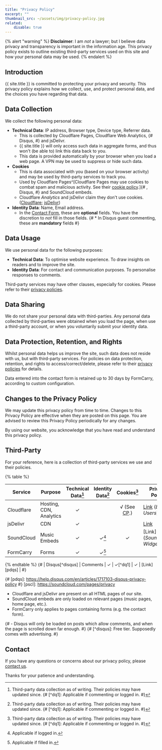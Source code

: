 ```yaml
---
title: "Privacy Policy"
excerpt: ""
thumbnail_src: ~/assets/img/privacy-policy.jpg
related:
    disable: true
---
```


{% alert "warning" %}
**Disclaimer**: I am *not* a lawyer; but I believe data privacy and transparency is important in the information age. This privacy policy exists to outline existing third-party services used on this site and how your personal data may be used.
{% endalert %}

## Introduction

{{ site.title }} is committed to protecting your privacy and security. This privacy policy explains how we collect, use, and protect personal data, and the choices you have regarding that data.

## Data Collection

We collect the following personal data:

* **Technical Data**: IP address, Browser type, Device type, Referrer data.
	* This is collected by Cloudflare Pages, Cloudflare Web Analytics, {# Disqus, #} and jsDelivr.
	* {{ site.title }} will only access such data in aggregate forms, and thus won't (be able to) link this data back to you.
	* This data is provided automatically by your browser when you load a web page. A VPN may be used to suppress or hide such data.
* **Cookies**
	* This is data associated with you (based on your browser activity) and may be used by third-party services to track you.
	* Used by Cloudflare Pages^[Cloudflare Pages may use cookies to combat spam and malicious activity. See their [cookie policy](https://www.cloudflare.com/cookie-policy/).]{# , Disqus, #} and SoundCloud embeds.
	* Cloudflare *Analytics* and jsDelivr claim they don't use cookies. ([Cloudflare](https://www.cloudflare.com/web-analytics/#:~:text=Cloudflare%20Web%20Analytics%20does%20not,the%20purpose%20of%20displaying%20analytics.); [jsDelivr](https://www.jsdelivr.com/terms/privacy-policy-jsdelivr-net#:~:text=We%20do%20not%20use%20cookies))
* **Identity Data**: Name, Email address.
	* In the [Contact Form][contact-form], these are **optional** fields. You have the discretion to *not* fill in those fields.
	{# * In Disqus guest commenting, these are **mandatory** fields #}

## Data Usage

We use personal data for the following purposes:

- **Technical Data**: To optimise website experience. To draw insights on readers and to improve the site.
- **Identity Data**: For contact and communication purposes. To personalise responses to comments.

Third-party services may have other clauses, especially for cookies. Please refer to their [privacy policies](#third-party).

## Data Sharing

We do not share your personal data with third-parties. Any personal data collected by third-parties were obtained when you load the page, when use a third-party account, or when you voluntarily submit your identity data.

## Data Protection, Retention, and Rights

Whilst personal data helps us improve the site, such data does not reside with us, but with third-party services. For policies on data protection, retention, and rights to access/correct/delete, please refer to their [privacy policies](#third-party) for details.

Data entered into the contact form is retained up to 30 days by FormCarry, according to custom configuration.


## Changes to the Privacy Policy

We may update this privacy policy from time to time. Changes to this Privacy Policy are effective when they are posted on this page. You are advised to review this Privacy Policy periodically for any changes.

By using our website, you acknowledge that you have read and understand this privacy policy.

## Third-Party

For your reference, here is a collection of third-party services we use and their policies.

{% table %}

| Service         | Purpose                 | Technical Data[^u] | Identity Data[^u] |     Cookies[^u]     | Privacy Policy                     |
|-----------------|-------------------------|:------------------:|:-----------------:|:-------------------:|------------------------------------|
| Cloudflare      | Hosting, CDN, Analytics |         ✓          |                   | √ (See [CP][cclf].) | [Link][pclf] (*End Users*)         |
| jsDelivr        | CDN                     |         ✓          |                   |                     | [Link][pjsd]                       |
| SoundCloud      | Music Embeds            |         ✓          |      ✓[^sc1]      |          ✓          | [Link][pscl] (*SoundCloud Widget*) |
| FormCarry       | Forms                   |         ✓          |      ✓[^fc1]      |                     |                                    |

{% endtable %}
{# | Disqus[^disqus] | Comments                |         ✓          |      ✓[^dq1]      |          ✓          | [Link][pdqs]                       | #}

[pghp]: https://docs.github.com/en/pages/getting-started-with-github-pages/about-github-pages#data-collection
[pjsd]: https://www.jsdelivr.com/terms/privacy-policy-jsdelivr-net
[cclf]: https://www.cloudflare.com/cookie-policy/
[pclf]: https://www.cloudflare.com/privacypolicy
{# [pdqs]: https://help.disqus.com/en/articles/1717103-disqus-privacy-policy #}
[pscl]: https://soundcloud.com/pages/privacy

[^u]: Third-party data collection as of writing. Their policies may have updated since.
{# [^dq1]: Applicable if commenting or logged in. #}
[^sc1]: Applicable if logged in.
[^fc1]: Applicable if filled in.

- Cloudflare and jsDelivr are present on all HTML pages of our site.
- SoundCloud embeds are only loaded on relevant pages (music pages, home page, etc.).
- FormCarry only applies to pages containing forms (e.g. the contact form).

{# - Disqus will only be loaded on posts which allow comments, and when the page is scrolled down far enough. #}
{# [^disqus]: Free tier. Supposedly comes with advertising. #}

## Contact

If you have any questions or concerns about our privacy policy, please [contact us][contact-form].

Thanks for your patience and understanding.


[contact-form]: /#contact
